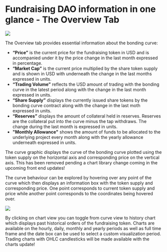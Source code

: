 # Fundraising DAO information in one glance - The Overview Tab

![](https://lh3.googleusercontent.com/Iepcqm0AaL23qgG1LC2vzJnmIhvePqIm2nin2EZxnyt0nUL0BrivUv8BHphg6XQ4r-eKhYOj7pEmaUSWon3X4opyPn9DfZtAkIW-7ZLAY-dwZanZEJOkQmu3Sg4CsTENBaO9fpYp)

The Overview tab provides essential information about the bonding curve:

* **“Price”** is the current price for the fundraising token in USD and is accompanied under it by the price change in the last month expressed in percentage.
* **“Market Cap”** is the current price multiplied by the share token supply and is shown in USD with underneath the change in the last months expressed in units.
* **“Trading Volume”** reflects the USD amount of trading with the bonding curve in the latest period along with the change in the last month expressed in units.
* **“Share Supply”** displays the currently issued share tokens by the bonding curve contract along with the change in the last moth expressed in units.
* **“Reserves”** displays the amount of collateral held in reserves. Reserves are the collateral put into the curve minus the tap withdraws. The change during the last month is expressed in units.
* **"Monthly Allowance"** shows the amount of funds to be allocated to the underlying project every month along with the yearly allowance underneath expressed in units.

The curve graphic displays the curve of the bonding curve plotted using the token supply on the horizontal axis and corresponding price on the vertical axis. This has been removed pending a chart library change coming in the upcoming front end updates!

The curve behaviour can be explored by hovering over any point of the curve which then displays an information box with the token supply and corresponding price. One point corresponds to current token supply and price while another point corresponds to the coordinates being hovered over.

![](https://lh3.googleusercontent.com/UBgbZrCaa2twXi-Gf-__i3Ph1I_tad2ko_5l08GIMx_aZ4YrnC9CE81PxLW6VNd3U9hjrUoGI2-DRjlT7PamJC4-QJUuKxxILO2cFu-MXJqYbA2phABLS9clUCozz0zt5AP3kN5w)

By clicking on chart view you can toggle from curve view to history chart which displays past historical orders of the fundraising token. Charts are available on the hourly, daily, monthly and yearly periods as well as full time frame and the date box can be used to select a custom visualization period. Trading charts with OHLC candlesticks will be made available with the charts update!

  


